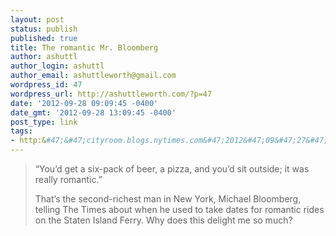 ```yaml
---
layout: post
status: publish
published: true
title: The romantic Mr. Bloomberg
author: ashuttl
author_login: ashuttl
author_email: ashuttleworth@gmail.com
wordpress_id: 47
wordpress_url: http://ashuttleworth.com/?p=47
date: '2012-09-28 09:09:45 -0400'
date_gmt: '2012-09-28 13:09:45 -0400'
post_type: link
tags:
- http:&#47;&#47;cityroom.blogs.nytimes.com&#47;2012&#47;09&#47;27&#47;popcorn-in-hand-mayor-rides-ferry-to-staten-island&#47;
---
```

<blockquote>&ldquo;You&rsquo;d get a six-pack of beer, a pizza, and you&rsquo;d sit outside; it was really romantic.&rdquo;</p>
<p>That&rsquo;s the second-richest man in New York, Michael Bloomberg, telling The Times about when he used to take dates for romantic rides on the Staten Island Ferry. Why does this delight me so much?</p>

